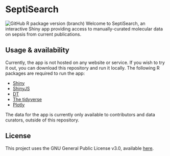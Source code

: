 # SeptiSearch
![GitHub R package version (branch)](https://img.shields.io/github/r-package/v/hancockinformatics/curation/master?label=SeptiSearch%40master)
Welcome to SeptiSearch, an interactive Shiny app providing access to manually-curated molecular data on sepsis from current publications.

## Usage & availability
Currently, the app is not hosted on any website or service. If you wish to try
it out, you can download this repository and run it locally. The following R
packages are required to run the app:

- [Shiny](https://shiny.rstudio.com/)
- [ShinyJS](https://deanattali.com/shinyjs/)
- [DT](https://rstudio.github.io/DT/)
- [The tidyverse](https://www.tidyverse.org/)
- [Plotly](https://plotly.com/r/)

The data for the app is currently only available to contributors and data 
curators, outside of this repository.

## License
This project uses the GNU General Public License v3.0, available
[here](https://github.com/hancockinformatics/curation/blob/master/LICENSE).

